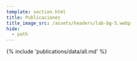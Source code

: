```yaml
---
template: section.html
title: Publicaciones
title_image_src: /assets/headers/lab-bg-5.webp
hide:
  - path
---
```


{% include 'publications/data/all.md' %}
